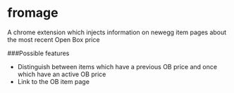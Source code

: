 fromage
=======

A chrome extension which injects information on newegg item pages about the most recent Open Box price

###Possible features

* Distinguish between items which have a previous OB price and once which have an active OB price
* Link to the OB item page
